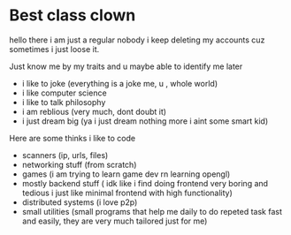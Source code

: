 # Best class clown
hello there i am just a regular nobody i keep deleting my accounts cuz sometimes i just loose it.

Just know me by my traits and u maybe able to identify me later
- i like to joke (everything is a joke me, u , whole world)
- i like computer science
- i like to talk philosophy
- i am reblious (very much, dont doubt it)
- i just dream big (ya i just dream nothing more i aint some smart kid)

Here are some thinks i like to code
- scanners (ip, urls, files)
- networking stuff (from scratch)
- games (i am trying to learn game dev rn learning opengl)
- mostly backend stuff ( idk like i find doing frontend very boring and tedious i just like minimal frontend with high functionality)
- distributed systems (i love p2p)
- small utilities (small programs that help me daily to do repeted task fast and easily, they are very much tailored just for me)
